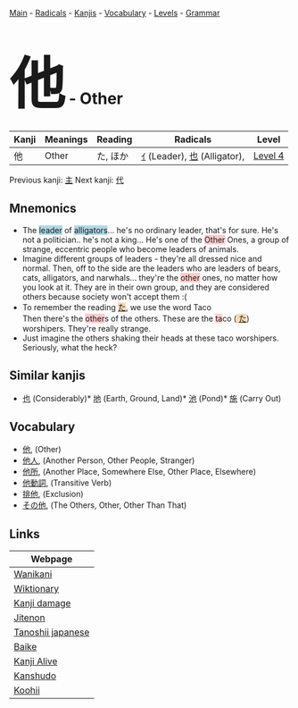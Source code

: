 <style> bigfont {font-size: 100px}</style>
[Main](../README.md) -
[Radicals](../radicals.md) -
[Kanjis](../kanjis.md) -
[Vocabulary](../vocabulary.md) -
[Levels](../levels.md) -
[Grammar](../grammar.md)
# <bigfont> 他</bigfont> - Other 

| Kanji | Meanings | Reading | Radicals | Level |
| --- | --- | --- | --- | --- |
| 他 | Other | た, ほか | [ｲ](../radicals/ｲ.md) (Leader), [也](../radicals/也.md) (Alligator),  | [Level 4](../levels/wk_level4.md) |

Previous kanji: [主](主.md) Next kanji: [代](代.md) 

## Mnemonics
 * The <span style="background-color:#ADD8E6"> leader</span> of <span style="background-color:#ADD8E6"> alligators</span>... he's no ordinary leader, that's for sure. He's not a politician.. he's not a king... He's one of the <span style="background-color:#ffcccb"> Other</span> Ones, a group of strange, eccentric people who become leaders of animals.
* Imagine different groups of leaders - they're all dressed nice and normal. Then, off to the side are the leaders who are leaders of bears, cats, alligators, and narwhals... they're the <span style="background-color:#ffcccb"> other</span> ones, no matter how you look at it. They are in their own group, and they are considered others because society won't accept them :(
* To remember the reading <span style="background-color:#fed8b1"> [た](https://jisho.org/search/た)</span>, we use the word Taco<br />Then there's the <span style="background-color:#ffcccb"> other</span>s of the others. These are the <span style="background-color:#ffcccb"> ta</span>co (<span style="background-color:#fed8b1"> [た](https://jisho.org/search/た)</span>) worshipers. They're really strange.
* Just imagine the others shaking their heads at these taco worshipers. Seriously, what the heck?


## Similar kanjis
 * [也](也.md) (Considerably)* [地](地.md) (Earth, Ground, Land)* [池](池.md) (Pond)* [施](施.md) (Carry Out)


## Vocabulary
 * [他](../vocabulary/他.md), (Other)
* [他人](../vocabulary/他.md), (Another Person, Other People, Stranger)
* [他所](../vocabulary/他.md), (Another Place, Somewhere Else, Other Place, Elsewhere)
* [他動詞](../vocabulary/他.md), (Transitive Verb)
* [排他](../vocabulary/他.md), (Exclusion)
* [その他](../vocabulary/他.md), (The Others, Other, Other Than That)



## Links 

| Webpage |
| --- |
| [Wanikani          ](https://www.wanikani.com/kanji/他) |
| [Wiktionary        ](https://en.wiktionary.org/wiki/他) |
| [Kanji damage      ](http://www.kanjidamage.com/kanji/search?utf8=✓&q=他) |
| [Jitenon           ](https://jitenon.com/kanji/他) |
| [Tanoshii japanese ](https://www.tanoshiijapanese.com/dictionary/kanji.cfm?k=他) |
| [Baike             ](https://baike.baidu.com/item/他) |
| [Kanji Alive       ](https://app.kanjialive.com/他) |
| [Kanshudo          ](https://www.kanshudo.com/searchmn?q=他) |
| [Koohii            ](https://kanji.koohii.com/study/kanji/他) |
